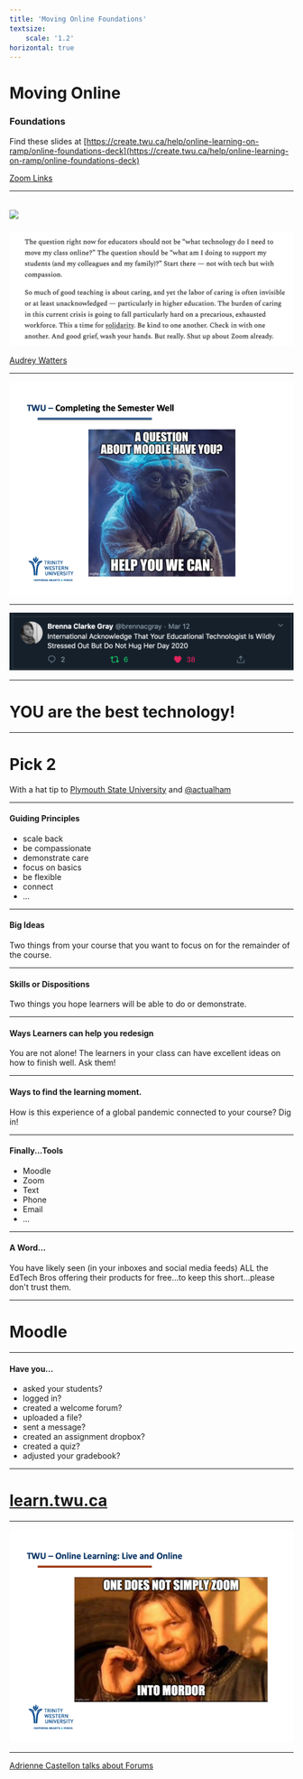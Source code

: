 ```yaml
---
title: 'Moving Online Foundations'
textsize:
    scale: '1.2'
horizontal: true
---
```


# Moving Online

### Foundations

Find these slides at [https://create.twu.ca/help/online-learning-on-ramp/online-foundations-deck](https://create.twu.ca/help/online-learning-on-ramp/online-foundations-deck)

[Zoom Links](https://create.twu.ca/help/online-learning-on-ramp)

---

![](https://twitter.com/humorandanimals/status/1239575646193569792?s=20)
---

![](watters.png)

[Audrey Watters](https://hewn.substack.com/p/hewn-no-345)


---

![](Slide02.png)

---

![](tweet-1.png)


---
# YOU are the best technology!

---

# Pick 2
With a hat tip to [Plymouth State University](https://colab.plymouthcreate.net/covid19/rule-of-2/) and [@actualham](https://twitter.com/actualham)

---

#### Guiding Principles  
- scale back
- be compassionate  
- demonstrate care  
- focus on basics  
- be flexible  
- connect  
- ...  


---

#### Big Ideas  
Two things from your course that you want to focus on for the remainder of the course.


---

#### Skills or Dispositions  
Two things you hope learners will be able to do or demonstrate.

---

#### Ways Learners can help you redesign  
You are not alone! The learners in your class can have excellent ideas on how to finish well. Ask them!

---

#### Ways to find the learning moment.  
How is this experience of a global pandemic connected to your course? Dig in!

---

#### Finally...Tools
- Moodle  
- Zoom  
- Text  
- Phone  
- Email  
- ...

---
#### A Word...
You have likely seen (in your inboxes and social media feeds) ALL the EdTech Bros offering their products for free...to keep this short...please don't trust them.

---

# Moodle

---

#### Have you...
- asked your students?  
- logged in?  
- created a welcome forum?
- uploaded a file?  
- sent a message?   
- created an assignment dropbox?  
- created a quiz?  
- adjusted your gradebook?  

---

# [learn.twu.ca](https://learn.twu.ca)

---

![](Slide05.png)

---

[Adrienne Castellon talks about Forums](https://zoom.us/rec/play/vMIsce6vqz43SNzDuQSDUPUrW467faus1CJN_qZfzkq8VHQDYAaibrMaarfXmVyIYfBWAmd5_24dyMgs?continueMode=true)
